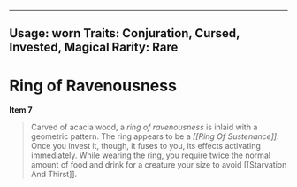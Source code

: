 
---
Usage: worn
Traits: Conjuration, Cursed, Invested, Magical
Rarity: Rare
---

# Ring of Ravenousness

**Item 7**

> Carved of acacia wood, a *ring of ravenousness* is inlaid with a geometric pattern. The ring appears to be a *[[Ring Of Sustenance]]*. Once you invest it, though, it fuses to you, its effects activating immediately. While wearing the ring, you require twice the normal amount of food and drink for a creature your size to avoid [[Starvation And Thirst]].
